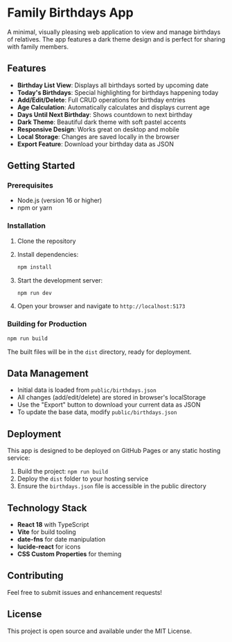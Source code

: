 # Family Birthdays App

A minimal, visually pleasing web application to view and manage birthdays of relatives. The app features a dark theme design and is perfect for sharing with family members.

## Features

- **Birthday List View**: Displays all birthdays sorted by upcoming date
- **Today's Birthdays**: Special highlighting for birthdays happening today
- **Add/Edit/Delete**: Full CRUD operations for birthday entries
- **Age Calculation**: Automatically calculates and displays current age
- **Days Until Next Birthday**: Shows countdown to next birthday
- **Dark Theme**: Beautiful dark theme with soft pastel accents
- **Responsive Design**: Works great on desktop and mobile
- **Local Storage**: Changes are saved locally in the browser
- **Export Feature**: Download your birthday data as JSON

## Getting Started

### Prerequisites

- Node.js (version 16 or higher)
- npm or yarn

### Installation

1. Clone the repository
2. Install dependencies:
   ```bash
   npm install
   ```

3. Start the development server:
   ```bash
   npm run dev
   ```

4. Open your browser and navigate to `http://localhost:5173`

### Building for Production

```bash
npm run build
```

The built files will be in the `dist` directory, ready for deployment.

## Data Management

- Initial data is loaded from `public/birthdays.json`
- All changes (add/edit/delete) are stored in browser's localStorage
- Use the "Export" button to download your current data as JSON
- To update the base data, modify `public/birthdays.json`

## Deployment

This app is designed to be deployed on GitHub Pages or any static hosting service:

1. Build the project: `npm run build`
2. Deploy the `dist` folder to your hosting service
3. Ensure the `birthdays.json` file is accessible in the public directory

## Technology Stack

- **React 18** with TypeScript
- **Vite** for build tooling
- **date-fns** for date manipulation
- **lucide-react** for icons
- **CSS Custom Properties** for theming

## Contributing

Feel free to submit issues and enhancement requests!

## License

This project is open source and available under the MIT License.
